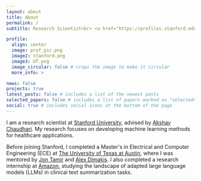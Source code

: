 ```yaml
---
layout: about
title: About
permalink: /
subtitle: Research Scientist<br> <a href="https://profiles.stanford.edu/asadaali">Stanford University</a> 

profile:
  align: center
  image: prof_pic.png
  image2: stanford.png
  image3: UT.png
  image_circular: false # crops the image to make it circular
  more_info: >

news: false
projects: true
latest_posts: false # includes a list of the newest posts
selected_papers: false # includes a list of papers marked as "selected={true}"
social: true # includes social icons at the bottom of the page
---
```


I am a research scientist at <a href="https://ibiis.stanford.edu/">Stanford University</a>, advised by <a href="https://profiles.stanford.edu/akshay-chaudhari">Akshay Chaudhari</a>. My research focuses on developing machine learning methods for healthcare applications.

Before joining Stanford, I completed a Master's in Electrical and Computer Engineering (ECE) at <a href="https://www.utexas.edu/">The University of Texas at Austin</a>, where I was mentored by <a href="https://users.ece.utexas.edu/~jtamir/">Jon Tamir</a> and <a href="https://users.ece.utexas.edu/~dimakis/">Alex Dimakis</a>. I also completed a research internship at <a href="https://health.amazon.com/">Amazon</a>, studying the landscape of adapted large language models (LLMs) in clinical text summarization tasks.
<br>